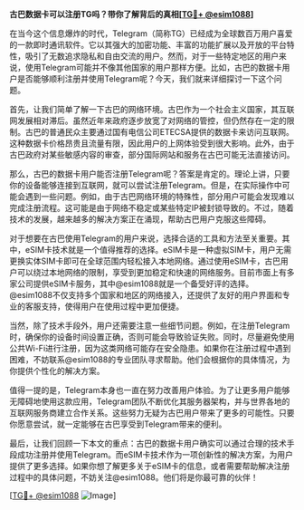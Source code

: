 **古巴数据卡可以注册TG吗？带你了解背后的真相[[TG💪+ @esim1088](https://t.me/s/esim1088)]**

在当今这个信息爆炸的时代，Telegram（简称TG）已经成为全球数百万用户喜爱的一款即时通讯软件。它以其强大的加密功能、丰富的功能扩展以及开放的平台特性，吸引了无数追求隐私和自由交流的用户。然而，对于一些特定地区的用户来说，使用Telegram可能并不像其他国家的用户那样方便。比如，古巴的数据卡用户是否能够顺利注册并使用Telegram呢？今天，我们就来详细探讨一下这个问题。

首先，让我们简单了解一下古巴的网络环境。古巴作为一个社会主义国家，其互联网发展相对滞后。虽然近年来政府逐步放宽了对网络的管控，但仍然存在一定的限制。古巴的普通民众主要通过国有电信公司ETECSA提供的数据卡来访问互联网。这种数据卡价格昂贵且流量有限，因此用户的上网体验受到很大影响。此外，由于古巴政府对某些敏感内容的审查，部分国际网站和服务在古巴可能无法直接访问。

那么，古巴的数据卡用户能否注册Telegram呢？答案是肯定的。理论上讲，只要你的设备能够连接到互联网，就可以尝试注册Telegram。但是，在实际操作中可能会遇到一些问题。例如，由于古巴网络环境的特殊性，部分用户可能会发现难以完成注册流程。这可能是由于网络不稳定或某些特定IP被封锁导致的。不过，随着技术的发展，越来越多的解决方案正在涌现，帮助古巴用户克服这些障碍。

对于想要在古巴使用Telegram的用户来说，选择合适的工具和方法至关重要。其中，eSIM卡技术就是一个值得推荐的选择。eSIM卡是一种虚拟SIM卡，用户无需更换实体SIM卡即可在全球范围内轻松接入本地网络。通过使用eSIM卡，古巴用户可以绕过本地网络的限制，享受到更加稳定和快速的网络服务。目前市面上有多家公司提供eSIM卡服务，其中@esim1088就是一个备受好评的选择。@esim1088不仅支持多个国家和地区的网络接入，还提供了友好的用户界面和专业的客服支持，使得用户在使用过程中更加便捷。

当然，除了技术手段外，用户还需要注意一些细节问题。例如，在注册Telegram时，确保你的设备时间设置正确，否则可能会导致验证失败。同时，尽量避免使用公共Wi-Fi进行注册，因为这类网络可能存在安全隐患。如果你在注册过程中遇到困难，不妨联系@esim1088的专业团队寻求帮助。他们会根据你的具体情况，为你提供个性化的解决方案。

值得一提的是，Telegram本身也一直在努力改善用户体验。为了让更多用户能够无障碍地使用这款应用，Telegram团队不断优化其服务器架构，并与世界各地的互联网服务商建立合作关系。这些努力无疑为古巴用户带来了更多的可能性。只要你愿意尝试，就一定能够在古巴享受到Telegram带来的便利。

最后，让我们回顾一下本文的重点：古巴的数据卡用户确实可以通过合理的技术手段成功注册并使用Telegram。而eSIM卡技术作为一项创新性的解决方案，为用户提供了更多选择。如果你想了解更多关于eSIM卡的信息，或者需要帮助解决注册过程中的具体问题，不妨关注@esim1088。他们将是你最可靠的伙伴！

[[TG💪+ @esim1088](https://t.me/s/esim1088) ![Image](https://i.postimg.cc/4NQfJmqS/Snipaste-2025-05-13-00-14-12.png)]